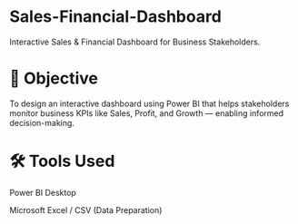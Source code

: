 # Sales-Financial-Dashboard
Interactive Sales & Financial Dashboard for Business Stakeholders.
# 🧠 Objective
To design an interactive dashboard using Power BI that helps stakeholders monitor business KPIs like Sales, Profit, and Growth — enabling informed decision-making.
# 🛠️ Tools Used
Power BI Desktop

Microsoft Excel / CSV (Data Preparation)
